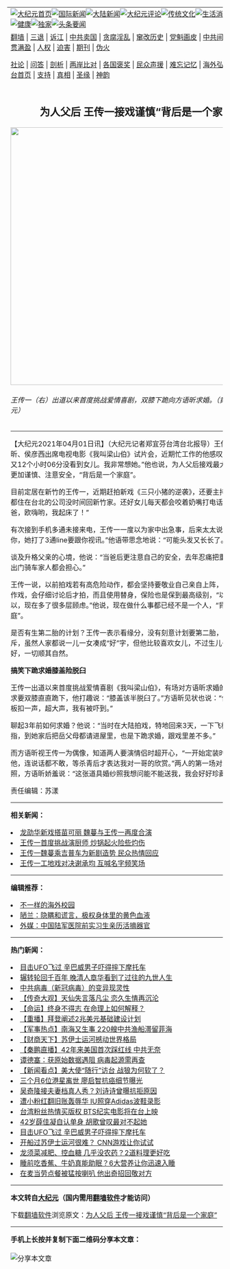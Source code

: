 <a name="1" id="1" target="_blank"></a><span id="1"></span>
<table align=center border="0"><tr><td colspan="2" VALIGN=TOP><a href="https://github.com/lyawwr377/djy/blob/master/gb/nf1351518.md#1"><img src="https://raw.githubusercontent.com/lyawwr377/www/master/t/djy/1.jpg" title="大纪元首页" alt="大纪元首页"></a><a href="https://github.com/lyawwr377/djy/blob/master/gb/n24hr.md#1"><img src="https://raw.githubusercontent.com/lyawwr377/www/master/t/djy/3.jpg" title="国际新闻" alt="国际新闻"></a><a href="https://github.com/lyawwr377/djy/blob/master/gb/nsc413.md#1"><img src="https://raw.githubusercontent.com/lyawwr377/www/master/t/djy/4.jpg" title="大陆新闻" alt="大陆新闻"></a><a href="https://github.com/lyawwr377/djy/blob/master/gb/news392.md#1"><img src="https://raw.githubusercontent.com/lyawwr377/www/master/t/djy/5.jpg" title="大纪元评论" alt="大纪元评论"></a><a href="https://github.com/lyawwr377/djy/blob/master/gb/news2007.md#1"><img src="https://raw.githubusercontent.com/lyawwr377/www/master/t/djy/6.jpg" title="传统文化" alt="传统文化"></a><a href="https://github.com/lyawwr377/djy/blob/master/gb/news2008.md#1"><img src="https://raw.githubusercontent.com/lyawwr377/www/master/t/djy/7.jpg" title="生活消费" alt="生活消费"></a><a href="https://github.com/lyawwr377/djy/blob/master/gb/ncyule.md#1"><img src="https://raw.githubusercontent.com/lyawwr377/www/master/t/djy/8.jpg" title="娱乐休闲" alt="娱乐休闲"></a><a href="https://github.com/lyawwr377/djy/blob/master/gb/nsc1002.md#1"><img src="https://raw.githubusercontent.com/lyawwr377/www/master/t/djy/9.jpg" title="健康" alt="健康"></a><a href="https://github.com/lyawwr377/djy/blob/master/gb/nf6092.md#1"><img src="https://raw.githubusercontent.com/lyawwr377/www/master/t/djy/10a.jpg" title="独家" alt="独家"></a><a href="https://github.com/lyawwr377/djy/blob/master/gb/nf4514.md#1"><img src="https://raw.githubusercontent.com/lyawwr377/www/master/t/djy/12a.jpg" title="头条要闻" alt="头条要闻"></a></td></tr>
<tr><td colspan="2" VALIGN=TOP><a target="_blank" href="https://github.com/lyawwr377/www/blob/master/README.md?zsrh#1">翻墙</a> | <a target="_blank" href="https://github.com/lyawwr377/djy/blob/master/gb/nf5657.md#1">三退</a> | <a target="_blank" href="https://github.com/lyawwr377/djy/blob/master/gb/nf6124.md#1">诉江</a> | <a target="_blank" href="https://github.com/lyawwr377/djy/blob/master/gb/nf1176117.md#1">中共卖国</a> | <a target="_blank" href="https://github.com/lyawwr377/djy/blob/master/gb/nf5773.md#1">贪腐淫乱</a> | <a target="_blank" href="https://github.com/lyawwr377/djy/blob/master/gb/nf1176115.md#1">窜改历史</a> | <a target="_blank" href="https://github.com/lyawwr377/djy/blob/master/gb/nf1176107.md#1">党魁画皮</a> | <a target="_blank" href="https://github.com/lyawwr377/djy/blob/master/gb/nf1320400.md#1">中共间谍</a> | <a target="_blank" href="https://github.com/lyawwr377/djy/blob/master/gb/nf1176114.md#1">破坏传统</a> | <a target="_blank" href="https://github.com/lyawwr377/ntdtv/blob/master/gb/prog447_1.md#1">恶贯满盈</a> | <a target="_blank" href="https://github.com/lyawwr377/djy/blob/master/gb/ncid278.md#1">人权</a> | <a target="_blank" href="https://github.com/lyawwr377/djy/blob/master/gb/nf1176111.md#1">迫害</a> | <a target="_blank" href="https://gitlab.com/szzdlab/mh-qikan/blob/master/README.md#1">期刊</a> | <a target="_blank" href="https://github.com/lyawwr377/djy/blob/master/gb/nf5562.md#1">伪火</a></p><p><a target="_blank" href="https://github.com/lyawwr377/djy/blob/master/gb/9p.md#1">社论</a> | <a target="_blank" href="https://github.com/lyawwr377/djy/blob/master/gb/nf4378.md#1">问答</a> | <a target="_blank" href="https://github.com/lyawwr377/djy/blob/master/gb/nf5792.md#1">剖析</a> | <a target="_blank" href="https://github.com/lyawwr377/djy/blob/master/gb/nf5735.md#1">两岸比对</a> | <a target="_blank" href="https://github.com/lyawwr377/djy/blob/master/gb/nf6119.md#1">各国褒奖</a> | <a target="_blank" href="https://github.com/lyawwr377/djy/blob/master/gb/nf6120.md#1">民众声援</a> | <a target="_blank" href="https://github.com/lyawwr377/djy/blob/master/gb/nf1188594.md#1">难忘记忆</a> | <a target="_blank" href="https://github.com/lyawwr377/djy/blob/master/gb/nf3180.md#1">海外弘传</a> | <a target="_blank" href="https://github.com/lyawwr377/djy/blob/master/gb/nf5410.md#1">万人上访</a> | <a target="_blank" href="https://github.com/lyawwr377/www/blob/master/README.md?zsrh#1">平台首页</a> | <a target="_blank" href="https://github.com/lyawwr377/djy/blob/master/gb/nf4386.md#1">支持</a> | <a target="_blank" href="https://github.com/lyawwr377/djy/blob/master/gb/nf4389.md#1">真相</a> | <a target="_blank" href="https://github.com/lyawwr377/djy/blob/master/gb/nf5790.md#1">圣缘</a> | <a target="_blank" href="https://github.com/lyawwr377/djy/blob/master/gb/nf4786.md#1">神韵</a></td></tr>
<tr><td VALIGN=TOP width="626"><h2 align=center>为人父后 王传一接戏谨慎“背后是一个家庭”</h2>
<img width="600" src="https://i.epochtimes.com/assets/uploads/2021/04/id12851599-DSC_7410-600x400.jpg" />
<h6>王传一（右）出道以来首度挑战爱情喜剧，双膝下跪向方语昕求婚。（黄宗茂／大纪元）
</h6>
<hr>
	<p>【大纪元2021年04月01日讯】（大纪元记者郑宜芬台湾台北报导）<ahref="https://github.com/lyawwr377/djy/blob/master/gb/tag/%E7%8E%8B%E4%BC%A0%E4%B8%80.md#1">王传一</a>1日和<ahref="https://github.com/lyawwr377/djy/blob/master/gb/tag/%E6%96%B9%E8%AF%AD%E6%98%95.md#1">方语昕</a>、<ahref="https://github.com/lyawwr377/djy/blob/master/gb/tag/%E4%BE%AF%E5%BD%A6%E8%A5%BF.md#1">侯彦西</a>出席电视电影《<ahref="https://github.com/lyawwr377/djy/blob/master/gb/tag/%E6%88%91%E5%8F%AB%E6%A2%81%E5%B1%B1%E4%BC%AF.md#1">我叫梁山伯</a>》试片会，近期忙工作的他感叹：“已经11天又12个小时06分没看到女儿。我非常想她。”他也说，为人父后接戏最大的改变就是更加谨慎、注意安全，“背后是一个家庭”。</p>
<p>目前定居在新竹的<ahref="https://github.com/lyawwr377/djy/blob/master/gb/tag/%E7%8E%8B%E4%BC%A0%E4%B8%80.md#1">王传一</a>，近期赶拍新戏《三只小猪的逆袭》，还要主持、宣传等，都住在台北的公司没时间回新竹家。还好女儿每天都会咬着奶嘴打电话道早安，“爸爸，欧嗨哟，我起床了！”</p>
<p>有次接到手机多通未接来电，王传一一度以为家中出急事，后来太太说：“是女儿要找你，她打了3通line要跟你视讯。”他语带思念地说：“可能头发又长长了。”</p>
<p>谈及升格父亲的心境，他说：“当爸后更注意自己的安全，去年忍痛把重机卖掉，因为出门骑车家人都会担心。”</p>
<p>王传一说，以前拍戏若有高危险动作，都会坚持要敬业自己亲自上阵，现在有危险动作戏，会仔细讨论后才拍，而且使用替身，保险也是保到最高级别，“以前什么都可以，现在多了很多层顾虑。”他说，现在做什么事都已经不是一个人，“背后是一个家庭”。</p>
<p>是否有生第二胎的计划？王传一表示看缘分，没有刻意计划要第二胎，太太也不排斥，虽然人家都说一儿一女凑成“好”字，但他比较喜欢女儿，不过生儿子也没有不好，一切顺其自然。</p>
<p><strong>搞笑下跪求婚膝盖险脱臼</strong></p>
<p>王传一出道以来首度挑战爱情喜剧《<ahref="https://github.com/lyawwr377/djy/blob/master/gb/tag/%E6%88%91%E5%8F%AB%E6%A2%81%E5%B1%B1%E4%BC%AF.md#1">我叫梁山伯</a>》，有场对<ahref="https://github.com/lyawwr377/djy/blob/master/gb/tag/%E6%96%B9%E8%AF%AD%E6%98%95.md#1">方语昕</a>求婚的戏，导演要求要双膝直直跪下，他打趣说：“膝盖该半脱臼了。”方语昕见状也说：“他跪下时，地板扣一声，超大声，我有被吓到。”</p>
<p>聊起3年前如何求婚？他说：“当时在大陆拍戏，特地回来3天，一下飞机就先去买戒指，到她家后把岳父母都请进屋里，也是下跪求婚，跟戏里差不多。”</p>
<p>而方语昕视王传一为偶像，知道两人要演情侣时超开心，“一开始定装时都不敢正眼看他，连说话都不敢，等杀青后才表达我对一哥的欣赏。”两人的第一场对戏就是拍婚纱照，方语昕娇羞说：“这张道具婚纱照我想问能不能送我，我会好好珍藏。”</p>
<p>责任编辑：苏漾</p>
	
<hr>


<strong>相关新闻：</strong>
<li><a href="https://github.com/lyawwr377/djy/blob/master/gb/19/10/1/n11560678.md#1">龙劭华新戏搭苗可丽 魏蔓与王传一再度合演</a></li>
<li><a href="https://github.com/lyawwr377/djy/blob/master/gb/19/11/18/n11662712.md#1">王传一首度挑战演厨师 炒锅起火险些灼伤</a></li>
<li><a href="https://github.com/lyawwr377/djy/blob/master/gb/19/11/19/n11666542.md#1">王传一魏蔓乘吉普车为新剧造势 民众热情回应</a></li>
<li><a href="https://github.com/lyawwr377/djy/blob/master/gb/20/2/19/n11880329.md#1">王传一工地戏对决谢承均 互喊名字频笑场</a></li>
<hr>


<strong>编辑推荐：</strong>
<li><a href="https://github.com/lyawwr377/djy/blob/master/gb/18/6/9/n10469652.md?dfh#1" target="_blank">不一样的海外校园</a></li><li><a href="https://github.com/tsiac2612/djy/blob/master/gb/18/9/12/n10708622.md#1" target="_blank">陋兰：隐瞒和谎言，极权身体里的黄色血液</a></li><li><a href="https://github.com/tsiac2612/djy/blob/master/gb/19/6/3/n11297122.md#1" target="_blank">外媒：中国陆军医院前实习生亲历活摘器官</a></li>
<hr>

<strong>热门新闻：</strong>
<li><a href="https://github.com/lyawwr377/djy/blob/master/gb/21/3/30/n12845600.md#1">目击UFO飞过 辛巴威男子吓得摔下摩托车</a></li>
<li><a href="https://github.com/lyawwr377/djy/blob/master/gb/21/3/26/n12838188.md#1">辗转轮回千百年 晚清人章华看到了过往的九世人生</a></li>
<li><a href="https://github.com/lyawwr377/djy/blob/master/gb/21/3/23/n12829555.md#1">中共病毒（新冠病毒）的变异现灵性</a></li>
<li><a href="https://github.com/lyawwr377/djy/blob/master/gb/21/3/26/n12837707.md#1">【传奇大观】天仙失言落凡尘 恋久生情再沉沦</a></li>
<li><a href="https://github.com/lyawwr377/djy/blob/master/gb/21/3/8/n12797082.md#1">【命运】终身不得志 在命理上如何解释？</a></li>
<li><a href="https://github.com/lyawwr377/djy/blob/master/gb/21/3/31/n12849257.md#1">【重播】拜登阐述2兆美元基础建设计划</a></li>
<li><a href="https://github.com/lyawwr377/djy/blob/master/gb/21/3/29/n12843752.md#1">【军事热点】南海又生事 220艘中共渔船滞留菲海</a></li>
<li><a href="https://github.com/lyawwr377/djy/blob/master/gb/21/3/31/n12849007.md#1">【财商天下】苏伊士运河撼动世界格局</a></li>
<li><a href="https://github.com/lyawwr377/djy/blob/master/gb/21/3/29/n12844261.md#1">【秦鹏直播】42年来美国首次踩红线 中共无奈</a></li>
<li><a href="https://github.com/lyawwr377/djy/blob/master/gb/21/3/30/n12846580.md#1">谭德塞：获原始数据遇阻 病毒起源需再查</a></li>
<li><a href="https://github.com/lyawwr377/djy/blob/master/gb/21/3/29/n12844178.md#1">【新闻看点】美大使“随行”访台 战狼为何软了？</a></li>
<li><a href="https://github.com/lyawwr377/djy/blob/master/gb/21/3/29/n12844152.md#1">三个月6位港星离世 廖启智抗癌细节曝光</a></li>
<li><a href="https://github.com/lyawwr377/djy/blob/master/gb/21/3/30/n12846924.md#1">吴奇隆接夫妻档真人秀？刘诗诗曾曝抗拒原因</a></li>
<li><a href="https://github.com/lyawwr377/djy/blob/master/gb/21/3/30/n12846587.md#1">遭小粉红翻旧账轰辱华 IU照穿Adidas波鞋录影</a></li>
<li><a href="https://github.com/lyawwr377/djy/blob/master/gb/21/3/30/n12845623.md#1">台湾粉丝热情买版权 BTS纪实电影将在台上映</a></li>
<li><a href="https://github.com/lyawwr377/djy/blob/master/gb/21/3/31/n12849753.md#1">42岁薛佳凝自认单身 胡歌曾叹最对不起她</a></li>
<li><a href="https://github.com/lyawwr377/djy/blob/master/gb/21/3/30/n12845600.md#1">目击UFO飞过 辛巴威男子吓得摔下摩托车</a></li>
<li><a href="https://github.com/lyawwr377/djy/blob/master/gb/21/3/30/n12844984.md#1">开船过苏伊士运河很难？ CNN游戏让你试试</a></li>
<li><a href="https://github.com/lyawwr377/djy/blob/master/gb/21/3/26/n12836883.md#1">龙须菜减肥、控血糖 几乎没农药？2道料理更好吃</a></li>
<li><a href="https://github.com/lyawwr377/djy/blob/master/gb/21/3/29/n12843577.md#1">睡前吃香蕉、牛奶真能助眠？6大营养让你迅速入睡</a></li>
<li><a href="https://github.com/lyawwr377/djy/blob/master/gb/21/3/31/n12847895.md#1">在麦当劳点餐被猛按喇叭 他出奇招回敬对方</a></li>
<hr>

<strong>本文转自<a href="https://www.epochtimes.com">大纪元</a>（国内需用<a href="https://github.com/lyawwr377/www/blob/master/README.md#8">翻墙软件</a>才能访问）</strong><p>下载<a href="https://github.com/lyawwr377/www/blob/master/README.md#8">翻墙软件</a>浏览原文：<a href="https://www.epochtimes.com/gb/21/4/1/n12851597.htm">为人父后 王传一接戏谨慎“背后是一个家庭”</a></p><hr>

<strong>手机上长按并复制下面二维码分享本文章：</strong><br><br><img src="https://chart.apis.google.com/chart?cht=qr&chs=240x240&choe=UTF-8&chld=M|2&chl=https://github.com/lyawwr377/djy/blob/master/gb/21/4/1/n12851597.md%231" title="分享本文章"></td><td VALIGN=TOP><a href="https://github.com/lyawwr377/djy/blob/master/gb/16/1/21/n4622075.md?dfh#1" target="_blank"><img src="https://raw.githubusercontent.com/lyawwr377/djy/master/gb/300/wei-f1.jpg" title="中共的伪火骗局"  alt="中共的伪火骗局"></a><br><a href="https://github.com/lyawwr377/www/blob/master/README.md?dfh#9" target="_blank"><img src="https://raw.githubusercontent.com/lyawwr377/djy/master/gb/300/yong-h.jpg" title="永恒的见证"  alt="永恒的见证"></a><br><a href="https://github.com/lyawwr377/djy/blob/master/gb/13/9/29/n3974789.md?dfh#1" target="_blank"><img src="https://raw.githubusercontent.com/lyawwr377/djy/master/gb/300/shang-lnz.jpg" title="善良女子被中共投男牢"  alt="善良女子被中共投男牢"></a><br><a href="https://github.com/lyawwr377/djy/blob/master/gb/16/3/16/n4663449.md?dfh#1" target="_blank"><img src="https://raw.githubusercontent.com/lyawwr377/djy/master/gb/300/huo-z3.jpg" title="警卫目击活摘器官"  alt="警卫目击活摘器官"></a><br><a href="https://github.com/lyawwr377/djy/blob/master/gb/16/8/7/n8177641.md?dfh#1" target="_blank"><img src="https://raw.githubusercontent.com/lyawwr377/djy/master/gb/300/huo-z4.jpg" title="证人描述活摘恐怖"  alt="证人描述活摘恐怖"></a><br><a href="https://github.com/lyawwr377/djy/blob/master/gb/10/4/19/n2881569.md?dfh#1" target="_blank"><img src="https://raw.githubusercontent.com/lyawwr377/djy/master/gb/300/huo-z1.jpg" title="揭开活摘器官黑幕"  alt="揭开活摘器官黑幕"></a><br><a href="https://github.com/lyawwr377/djy/blob/master/gb/10/11/7/n3077476.md?dfh#1" target="_blank"><img src="https://raw.githubusercontent.com/lyawwr377/djy/master/gb/300/ma-ks.jpg" title="马克思的成魔之路"  alt="马克思的成魔之路"></a><br><a href="https://github.com/lyawwr377/djy/blob/master/gb/14/6/9/n4173977.md?dfh#1" target="_blank"><img src="https://raw.githubusercontent.com/lyawwr377/djy/master/gb/300/chang-zs.jpg" title="藏字石 蕴天机"  alt="藏字石 蕴天机"></a><br><a href="https://github.com/lyawwr377/djy/blob/master/gb/18/5/10/n10381511.md?dfh#1" target="_blank"><img src="https://raw.githubusercontent.com/lyawwr377/djy/master/gb/300/st1.jpg" title="关注三亿人三退"  alt="关注三亿人三退"></a><br><a href="https://github.com/lyawwr377/djy/blob/master/gb/18/3/21/n10237682.md?dfh#1" target="_blank"><img src="https://raw.githubusercontent.com/lyawwr377/djy/master/gb/300/jie-t.jpg" title="解体中共复兴中华"  alt="解体中共复兴中华"></a><br><a href="https://github.com/lyawwr377/djy/blob/master/gb/9/2/9/n2422991.md?dfh#1" target="_blank"><img src="https://raw.githubusercontent.com/lyawwr377/djy/master/gb/300/gao-zs.jpg" title="中共迫害良心律师"  alt="中共迫害良心律师"></a><br><a href="https://github.com/lyawwr377/djy/blob/master/gb/18/12/9/n10900044.md?dfh#1" target="_blank"><img src="https://raw.githubusercontent.com/lyawwr377/djy/master/gb/300/sj1.jpg" title="三百多万人举报江泽民"  alt="三百多万人举报江泽民"></a><br><a href="https://github.com/lyawwr377/djy/blob/master/gb/18/8/28/n10672014.md?dfh#1" target="_blank"><img src="https://raw.githubusercontent.com/lyawwr377/djy/master/gb/300/sj2.jpg" title="这些官员为何起诉江泽民"  alt="这些官员为何起诉江泽民"></a><br><a href="https://github.com/lyawwr377/djy/blob/master/gb/8/12/18/n2367165.md?dfh#1" target="_blank"><img src="https://raw.githubusercontent.com/lyawwr377/djy/master/gb/300/liangan.jpg" title="海峡两岸的强烈对比"  alt="海峡两岸的强烈对比"></a><br><a href="https://github.com/lyawwr377/djy/blob/master/gb/15/12/10/n4593139.md?dfh#1" target="_blank"><img src="https://raw.githubusercontent.com/lyawwr377/djy/master/gb/300/jia-ndzl.jpg" title="加拿大总理的贺信"  alt="加拿大总理的贺信"></a><br><a href="https://github.com/lyawwr377/djy/blob/master/gb/11/6/17/n3289382.md?dfh#1" target="_blank"><img src="https://raw.githubusercontent.com/lyawwr377/djy/master/gb/300/xiao-wd.jpg" title="探寻真相兼听则明"  alt="探寻真相兼听则明"></a><br><a href="https://github.com/lyawwr377/djy/blob/master/gb/18/10/27/n10812623.md?dfh#1" target="_blank"><img src="https://raw.githubusercontent.com/lyawwr377/djy/master/gb/300/yindu.jpg" title="印度媒体报道东方"  alt="印度媒体报道东方"></a><br><a href="https://github.com/lyawwr377/djy/blob/master/gb/18/6/9/n10469652.md?dfh#1" target="_blank"><img src="https://raw.githubusercontent.com/lyawwr377/djy/master/gb/300/xie-j.jpg" title="不一样的海外校园"  alt="不一样的海外校园"></a><br><a href="https://github.com/lyawwr377/djy/blob/master/gb/7/4/5/n1669415.md?dfh#1" target="_blank"><img src="https://raw.githubusercontent.com/lyawwr377/djy/master/gb/300/li-up.jpg" title="从大师到徒弟的传奇"  alt="从大师到徒弟的传奇"></a><br><a href="https://github.com/lyawwr377/djy/blob/master/gb/17/5/26/n9191512.md?dfh#1" target="_blank"><img src="https://raw.githubusercontent.com/lyawwr377/djy/master/gb/300/zfl2.jpg" title="亿万人与东方一本奇书"  alt="亿万人与东方一本奇书"></a><br><a href="https://github.com/lyawwr377/djy/blob/master/gb/13/11/27/n4020290.md?dfh#1" target="_blank"><img src="https://raw.githubusercontent.com/lyawwr377/djy/master/gb/300/zhen-h.jpg" title="大陆见不到的震撼场面"  alt="大陆见不到的震撼场面"></a><br><a href="https://github.com/lyawwr377/djy/blob/master/gb/15/7/17/n4482910.md?dfh#1" target="_blank"><img src="https://raw.githubusercontent.com/lyawwr377/djy/master/gb/300/dalu-sk.jpg" title="人心向善 大陆当初盛况"  alt="人心向善 大陆当初盛况"></a><br><a href="https://github.com/lyawwr377/djy/blob/master/gb/19/1/5/n10955468.md?dfh#1" target="_blank"><img src="https://raw.githubusercontent.com/lyawwr377/djy/master/gb/300/zfl1.jpg" title="追寻真理 这书讲什么"  alt="追寻真理 这书讲什么"></a><br><a href="https://github.com/lyawwr377/www/blob/master/README.md?dfh#1" target="_blank"><img src="https://raw.githubusercontent.com/lyawwr377/djy/master/gb/300/fq1.jpg" title="下载免费翻墙软件"  alt="下载免费翻墙软件"></a><br></td></tr></table>
